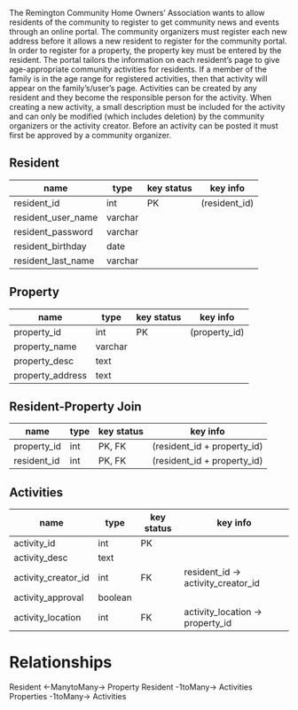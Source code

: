 The Remington Community Home Owners’ Association wants to allow residents of the community to register to get community news and events through an online portal. The community organizers must register each new address before it allows a new resident to register for the community portal. In order to register for a property, the property key must be entered by the resident. The portal tailors the information on each resident’s page to give age-appropriate community activities for residents. If a member of the family is in the age range for registered activities, then that activity will appear on the family’s/user’s page. Activities can be created by any resident and they become the responsible person for the activity. When creating a new activity, a small description must be included for the activity and can only be modified (which includes deletion) by the community organizers or the activity creator. Before an activity can be posted it must first be approved by a community organizer.

## Resident


| name               | type    | key status | key info      |
| ------------------ | ------- | ---------- | ------------- |
| resident_id        | int     | PK         | (resident_id) |
| resident_user_name | varchar |            |               |
| resident_password  | varchar |            |               |
| resident_birthday  | date    |            |               |
| resident_last_name | varchar |            |               |

## Property


| name             | type    | key status | key info      |
| ---------------- | ------- | ---------- | ------------- |
| property_id      | int     | PK         | (property_id) |
| property_name    | varchar |            |               |
| property_desc    | text    |            |               |
| property_address | text    |            |               |

## Resident-Property Join

| name        | type | key status | key info                    |
| ----------- | ---- | ---------- | --------------------------- |
| property_id | int  | PK, FK     | (resident_id + property_id) |
| resident_id | int  | PK, FK     | (resident_id + property_id) |

## Activities

| name                | type    | key status | key info                           |
| ------------------- | ------- | ---------- | ---------------------------------- |
| activity_id         | int     | PK         |                                    |
| activity_desc       | text    |            |                                    |
| activity_creator_id | int     | FK         | resident_id -> activity_creator_id |
| activity_approval   | boolean |            |                                    |
| activity_location   | int     | FK         | activity_location -> property_id   |
# Relationships
Resident <-ManytoMany-> Property
Resident -1toMany-> Activities
Properties -1toMany-> Activities